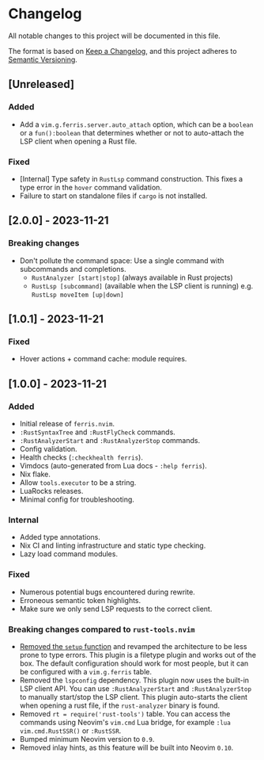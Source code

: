<!-- markdownlint-disable -->
# Changelog
All notable changes to this project will be documented in this file.

The format is based on [Keep a Changelog](https://keepachangelog.com/en/1.0.0/),
and this project adheres to [Semantic Versioning](https://semver.org/spec/v2.0.0.html).

## [Unreleased]

### Added

- Add a `vim.g.ferris.server.auto_attach` option, which
  can be a `boolean` or a `fun():boolean` that determines
  whether or not to auto-attach the LSP client when opening
  a Rust file.

### Fixed

- [Internal] Type safety in `RustLsp` command construction.
  This fixes a type error in the `hover` command validation.
- Failure to start on standalone files if `cargo` is not installed.

## [2.0.0] - 2023-11-21

### Breaking changes

- Don't pollute the command space:
  Use a single command with subcommands and completions.
  - `RustAnalyzer [start|stop]` 
    (always available in Rust projects)
  - `RustLsp [subcommand]` 
    (available when the LSP client is running)
    e.g. `RustLsp moveItem [up|down]`

## [1.0.1] - 2023-11-21

### Fixed

- Hover actions + command cache: module requires.

## [1.0.0] - 2023-11-21

### Added
- Initial release of `ferris.nvim`.
- `:RustSyntaxTree` and `:RustFlyCheck` commands.
- `:RustAnalyzerStart` and `:RustAnalyzerStop` commands.
- Config validation.
- Health checks (`:checkhealth ferris`).
- Vimdocs (auto-generated from Lua docs - `:help ferris`).
- Nix flake.
- Allow `tools.executor` to be a string.
- LuaRocks releases.
- Minimal config for troubleshooting.

### Internal
- Added type annotations.
- Nix CI and linting infrastructure and static type checking.
- Lazy load command modules.

### Fixed
- Numerous potential bugs encountered during rewrite.
- Erroneous semantic token highlights.
- Make sure we only send LSP requests to the correct client.

### Breaking changes compared to `rust-tools.nvim`
- [Removed the `setup` function](https://mrcjkb.dev/posts/2023-08-22-setup.html) and revamped the architecture
  to be less prone to type errors.
  This plugin is a filetype plugin and works out of the box.
  The default configuration should work for most people,
  but it can be configured with a `vim.g.ferris` table.
- Removed the `lspconfig` dependency.
  This plugin now uses the built-in LSP client API.
  You can use `:RustAnalyzerStart` and `:RustAnalyzerStop`
  to manually start/stop the LSP client.
  This plugin auto-starts the client when opening a rust file,
  if the `rust-analyzer` binary is found.
- Removed `rt = require('rust-tools')` table.
  You can access the commands using Neovim's `vim.cmd` Lua bridge,
  for example `:lua vim.cmd.RustSSR()` or `:RustSSR`.
- Bumped minimum Neovim version to `0.9`.
- Removed inlay hints, as this feature will be built into Neovim `0.10`.
